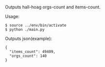 Outputs hall-hoag orgs-count and items-count.

Usage:
```
$ source ../env/bin/activate
$ python ./main.py
```

Outputs json(example):
```
{
  "items_count": 49409,
  "orgs_count": 140
}
```